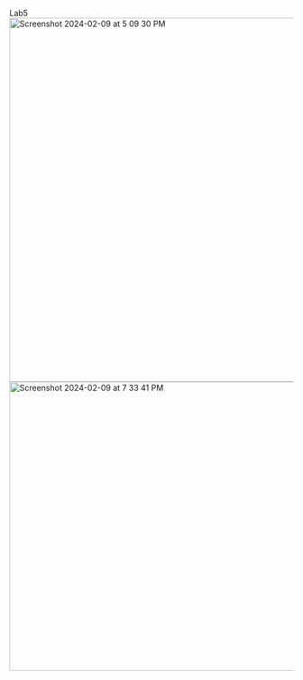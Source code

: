 Lab5
<img width="645" alt="Screenshot 2024-02-09 at 5 09 30 PM" src="https://github.com/bhupindernatt/LABS/assets/156360736/404b8f20-0734-4313-949e-edec2a4c689c">
<img width="512" alt="Screenshot 2024-02-09 at 7 33 41 PM" src="https://github.com/bhupindernatt/LABS/assets/156360736/0ac461b2-fecb-4830-bf5c-f85e4b1c419c">
